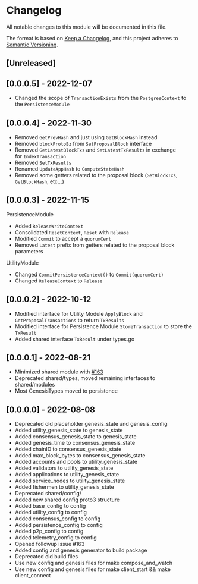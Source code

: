 # Changelog

All notable changes to this module will be documented in this file.

The format is based on [Keep a Changelog](https://keepachangelog.com/en/1.0.0/),
and this project adheres to [Semantic Versioning](https://semver.org/spec/v2.0.0.html).

## [Unreleased]

## [0.0.0.5] - 2022-12-07

- Changed the scope of `TransactionExists` from the `PostgresContext` to the `PersistenceModule`

## [0.0.0.4] - 2022-11-30

- Removed `GetPrevHash` and just using `GetBlockHash` instead
- Removed `blockProtoBz` from `SetProposalBlock` interface
- Removed `GetLatestBlockTxs` and `SetLatestTxResults` in exchange for `IndexTransaction`
- Removed `SetTxResults`
- Renamed `UpdateAppHash` to `ComputeStateHash`
- Removed some getters related to the proposal block (`GetBlockTxs`, `GetBlockHash`, etc…)

## [0.0.0.3] - 2022-11-15

PersistenceModule

- Added `ReleaseWriteContext`
- Consolidated `ResetContext`, `Reset` with `Release`
- Modified `Commit` to accept a `quorumCert`
- Removed `Latest` prefix from getters related to the proposal block parameters

UtilityModule

- Changed `CommitPersistenceContext()` to `Commit(quorumCert)`
- Changed `ReleaseContext` to `Release`

## [0.0.0.2] - 2022-10-12

- Modified interface for Utility Module `ApplyBlock` and `GetProposalTransactions` to return `TxResults`
- Modified interface for Persistence Module `StoreTransaction` to store the `TxResult`
- Added shared interface `TxResult` under types.go

## [0.0.0.1] - 2022-08-21

- Minimized shared module with [#163](https://github.com/pokt-network/pocket/issues/163)
- Deprecated shared/types, moved remaining interfaces to shared/modules
- Most GenesisTypes moved to persistence

## [0.0.0.0] - 2022-08-08

- Deprecated old placeholder genesis_state and genesis_config
- Added utility_genesis_state to genesis_state
- Added consensus_genesis_state to genesis_state
- Added genesis_time to consensus_genesis_state
- Added chainID to consensus_genesis_state
- Added max_block_bytes to consensus_genesis_state
- Added accounts and pools to utility_genesis_state
- Added validators to utility_genesis_state
- Added applications to utility_genesis_state
- Added service_nodes to utility_genesis_state
- Added fishermen to utility_genesis_state
- Deprecated shared/config/
- Added new shared config proto3 structure
- Added base_config to config
- Added utility_config to config
- Added consensus_config to config
- Added persistence_config to config
- Added p2p_config to config
- Added telemetry_config to config
- Opened followup issue #163
- Added config and genesis generator to build package
- Deprecated old build files
- Use new config and genesis files for make compose_and_watch
- Use new config and genesis files for make client_start && make client_connect
